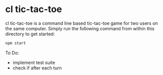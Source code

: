 # cl tic-tac-toe

cl tic-tac-toe is a command line based tic-tac-toe game for two users on the same computer. Simply run the following command from within this directory to get started:

```sh
npm start
```

To Do:
- implement test suite
- check if after each turn